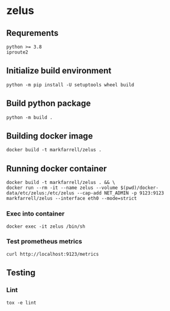 # zelus

## Requrements

```
python >= 3.8
iproute2
```

## Initialize build environment

```
python -m pip install -U setuptools wheel build
```

## Build python package

```
python -m build .
```

## Building docker image

```
docker build -t markfarrell/zelus .
```

## Running docker container

```
docker build -t markfarrell/zelus . && \
docker run --rm -it --name zelus --volume $(pwd)/docker-data/etc/zelus:/etc/zelus --cap-add NET_ADMIN -p 9123:9123 markfarrell/zelus --interface eth0 --mode=strict
```

### Exec into container

```
docker exec -it zelus /bin/sh
```

### Test prometheus metrics

```
curl http://localhost:9123/metrics
```

## Testing

### Lint

```
tox -e lint
```

